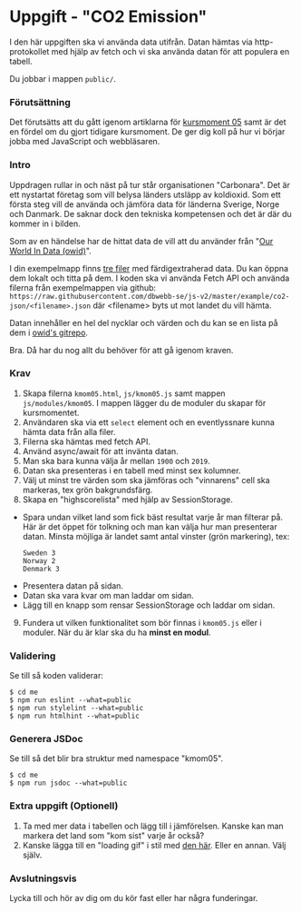 # Uppgift - "CO2 Emission"

I den här uppgiften ska vi använda data utifrån. Datan hämtas via http-protokollet med hjälp av fetch och vi ska använda datan för att populera en tabell.

Du jobbar i mappen `public/`.

### Förutsättning

Det förutsätts att du gått igenom artiklarna för [kursmoment 05](.) samt är det en fördel om du gjort tidigare kursmoment. De ger dig koll på hur vi börjar jobba med JavaScript och webbläsaren.

### Intro

Uppdragen rullar in och näst på tur står organisationen "Carbonara". Det är ett nystartat företag som vill belysa länders utsläpp av koldioxid. Som ett första steg vill de använda och jämföra data för länderna Sverige, Norge och Danmark. De saknar dock den tekniska kompetensen och det är där du kommer in i bilden.

Som av en händelse har de hittat data de vill att du använder från "[Our World In Data (owid)](https://ourworldindata.org/co2-and-other-greenhouse-gas-emissions)".

I din exempelmapp finns [tre filer](../../example/co2-json) med färdigextraherad data. Du kan öppna dem lokalt och titta på dem. I koden ska vi använda Fetch API och använda filerna från exempelmappen via github: `https://raw.githubusercontent.com/dbwebb-se/js-v2/master/example/co2-json/<filename>.json` där &lt;filename&gt; byts ut mot landet du vill hämta.

Datan innehåller en hel del nycklar och värden och du kan se en lista på dem i [owid's gitrepo](https://github.com/owid/co2-data/blob/master/owid-co2-codebook.csv).

Bra. Då har du nog allt du behöver för att gå igenom kraven.

### Krav

1. Skapa filerna `kmom05.html`, `js/kmom05.js` samt mappen `js/modules/kmom05`. I mappen lägger du de moduler du skapar för kursmomentet.
2. Användaren ska via ett `select` element och en eventlyssnare kunna hämta data från alla filer.
3. Filerna ska hämtas med fetch API.
4. Använd async/await för att invänta datan.
5. Man ska bara kunna välja år mellan `1900` och `2019`.
6. Datan ska presenteras i en tabell med minst sex kolumner.
7. Välj ut minst tre värden som ska jämföras och "vinnarens" cell ska markeras, tex grön bakgrundsfärg.
8. Skapa en "highscorelista" med hjälp av SessionStorage.
  * Spara undan vilket land som fick bäst resultat varje år man filterar på. Här är det öppet för tolkning och man kan välja hur man presenterar datan. Minsta möjliga är landet samt antal vinster (grön markering), tex:
    ```
    Sweden 3
    Norway 2
    Denmark 3
    ```
  * Presentera datan på sidan.
  * Datan ska vara kvar om man laddar om sidan.
  * Lägg till en knapp som rensar SessionStorage och laddar om sidan.

9. Fundera ut vilken funktionalitet som bör finnas i `kmom05.js` eller i moduler. När du är klar ska du ha **minst en modul**.


### Validering

Se till så koden validerar:

```console
$ cd me
$ npm run eslint --what=public
$ npm run stylelint --what=public
$ npm run htmlhint --what=public
```


### Generera JSDoc

Se till så det blir bra struktur med namespace "kmom05".

```console
$ cd me
$ npm run jsdoc --what=public
```

### Extra uppgift (Optionell)

1. Ta med mer data i tabellen och lägg till i jämförelsen. Kanske kan man markera det land som "kom sist" varje år också?
2. Kanske lägga till en "loading gif" i stil med [den här](https://commons.wikimedia.org/wiki/File:Loading_icon.gif). Eller en annan. Välj själv.
<!-- 1. Implementera cachning av datan så du inte hämtar den mer än en gång. -->



### Avslutningsvis

Lycka till och hör av dig om du kör fast eller har några funderingar.
